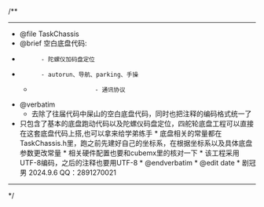 /**
  ******************************************************************************
  * @file     TaskChassis 
  * @brief    空白底盘代码:
  *           - 陀螺仪加码盘定位
  *           - autorun、导航、parking、手操
	*						- 通讯协议
  * @verbatim
	*    去除了往届代码中屎山的空白底盘代码，同时也把注释的编码格式统一了
  *    只包含了基本的底盘跑动代码以及陀螺仪码盘定位，四舵轮底盘工程可以直接在这套底盘代码上搭,也可以拿来给学弟练手
	* 	 底盘相关的常量都在TaskChassis.h里，跑之前先建好自己的坐标系，在根据坐标系以及具体底盘参数更改常量
	*    相关硬件配置也要和cubemx里的核对一下
	*		 该工程采用UTF-8编码，之后的注释也要用UTF-8
 	* @endverbatim
	* @edit date
	*	剧冠男 2024.9.6 QQ：2891270021
  ******************************************************************************  
*/ 

